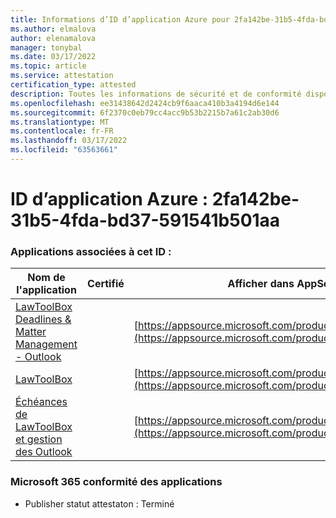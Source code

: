 ```yaml
---
title: Informations d’ID d’application Azure pour 2fa142be-31b5-4fda-bd37-591541b501aa
ms.author: elmalova
author: elenamalova
manager: tonybal
ms.date: 03/17/2022
ms.topic: article
ms.service: attestation
certification_type: attested
description: Toutes les informations de sécurité et de conformité disponibles pour 2fa142be-31b5-4fda-bd37-591541b501aa.
ms.openlocfilehash: ee31438642d2424cb9f6aaca410b3a4194d6e144
ms.sourcegitcommit: 6f2370c0eb79cc4acc9b53b2215b7a61c2ab30d6
ms.translationtype: MT
ms.contentlocale: fr-FR
ms.lasthandoff: 03/17/2022
ms.locfileid: "63563661"
---
```

# <a name="azure-app-id-2fa142be-31b5-4fda-bd37-591541b501aa"></a>ID d’application Azure : 2fa142be-31b5-4fda-bd37-591541b501aa


### <a name="apps-associated-with-this-id"></a>Applications associées à cet ID :
| **Nom de l'application** | **Certifié** | **Afficher dans AppSource** |
|--------------|---------------|-----------------------|
| [LawToolBox Deadlines &amp; Matter Management - Outlook](../forward/WA104120953.md) |  | [https://appsource.microsoft.com/product/office/WA104120953](https://appsource.microsoft.com/product/office/WA104120953) |
| [LawToolBox](../forward/WA104381656.md) |  | [https://appsource.microsoft.com/product/office/WA104381656](https://appsource.microsoft.com/product/office/WA104381656) |
| [Échéances de LawToolBox et gestion des Outlook](../forward/WA200003103.md) |  | [https://appsource.microsoft.com/product/office/WA200003103](https://appsource.microsoft.com/product/office/WA200003103) |

### <a name="microsoft-365-app-compliance-status"></a>Microsoft 365 conformité des applications
- Publisher statut attestaton : Terminé

